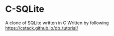 # C-SQLite
A clone of SQLite written in C
Written by following https://cstack.github.io/db_tutorial/
